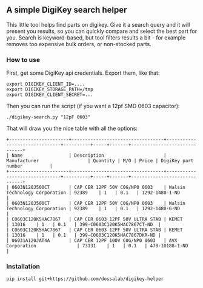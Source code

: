 ## A simple DigiKey search helper

This little tool helps find parts on digikey. Give it a search query and it will present you results, so you can quickly compare and select the best part for you. Search is keyword-based, but tool filters results a bit - for example removes too expensive bulk orders, or non-stocked parts.

### How to use

First, get some DigiKey api credentials. Export them, like that:
```
export DIGIKEY_CLIENT_ID=....
export DIGIKEY_STORAGE_PATH=/tmp
export DIGIKEY_CLIENT_SECRET=...
```
Then you can run the script (if you want a 12pf SMD 0603 capacitor):
```
./digikey-search.py "12pF 0603"
```

That will draw you the nice table with all the options:
```
+----------------------+----------------------------------+-------------------------------+----------+-----+-------+------------------------------+
| Name                 | Description                      | Manufacturer                  | Quantity | M/O | Price | DigiKey part number          |
+----------------------+----------------------------------+-------------------------------+----------+-----+-------+------------------------------+
| 0603N120J500CT       | CAP CER 12PF 50V C0G/NP0 0603    | Walsin Technology Corporation | 92389    | 1   | 0.1   | 1292-1480-1-ND               |
| 0603N120J500CT       | CAP CER 12PF 50V C0G/NP0 0603    | Walsin Technology Corporation | 92389    | 1   | 0.1   | 1292-1480-6-ND               |
| C0603C120K5HAC7867   | CAP CER 0603 12PF 50V ULTRA STAB | KEMET                         | 13016    | 1   | 0.1   | 399-C0603C120K5HAC7867CT-ND  |
| C0603C120K5HAC7867   | CAP CER 0603 12PF 50V ULTRA STAB | KEMET                         | 13016    | 1   | 0.1   | 399-C0603C120K5HAC7867DKR-ND |
| 06031A120JAT4A       | CAP CER 12PF 100V C0G/NP0 0603   | AVX Corporation               | 73131    | 1   | 0.1   | 478-10188-1-ND               |
```

### Installation

```
pip install git+https://github.com/dossalab/digikey-helper
```
